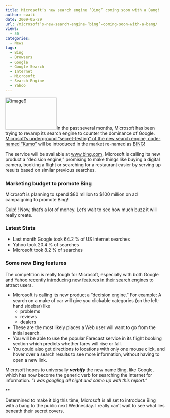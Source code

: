 ```yaml
---
title: Microsoft’s new search engine ‘Bing’ coming soon with a Bang!
author: swati
date: 2009-05-29
url: /microsoft’s-new-search-engine-‘bing’-coming-soon-with-a-bang/
views:
  - 50
categories:
  - News
tags:
  - Bing
  - Browsers
  - Google
  - Google Search
  - Internet
  - Microsoft
  - Search Engine
  - Yahoo
---
```

<img class="alignright size-full wp-image-9508" src="http://cdn.devilsworkshop.org/files/2009/05/image9.jpg" alt="image9" width="162" height="101" />In the past several months, Microsoft has been trying to revamp its search engine to counter the dominance of Google. [Microsoft’s underground “secret-testing” of the new search engine, code-named “Kumo”][1] will be introduced in the market re-named as <a href="http://www.microsoft.com/presspass/press/2009/may09/05-28NewSearchPR.mspx" onclick="_gaq.push(['_trackEvent', 'outbound-article', 'http://www.microsoft.com/presspass/press/2009/may09/05-28NewSearchPR.mspx', 'BING']);" title="Microsoft Bing Press Release"  target="_self">BING</a>!

The service will be available at <a href="http://www.bing.com/" onclick="_gaq.push(['_trackEvent', 'outbound-article', 'http://www.bing.com/', 'www.bing.com']);" >www.bing.com</a>. Microsoft is calling its new product a “decision engine,” promising to make things like buying a digital camera, booking a flight or searching for a restaurant easier by serving up results based on similar previous searches.

### Marketing budget to promote Bing

Microsoft is planning to spend $80 million to $100 million on ad campaigning to promote Bing!

Gulp!!! Now, that’s a lot of money. Let’s wait to see how much buzz it will really create.

### Latest Stats

  * Last month Google took 64.2 % of US Internet searches
  * Yahoo took 20.4 % of searches
  * Microsoft took 8.2 % of searches

### Some new Bing features

The competition is really tough for Microsoft, especially with both Google and [Yahoo recently introducing new features in their search engines][2] to attract users.

  * Microsoft is calling its new product a &#8220;decision engine.” For example: A search on a make of car will give you clickable categories (on the left-hand sidebar) like 
      * problems
      * reviews
      * dealers
  * These are the most likely places a Web user will want to go from the initial search.
  * You will be able to use the popular Farecast service in its flight booking section which predicts whether fares will rise or fall.
  * You could also get directions to locations with only one mouse click, and hover over a search results to see more information, without having to open a new link.

Microsoft hopes to universally ***verbify*** the new name Bing, like Google, which has now become the generic verb for searching the Internet for information. *“I was googling all night and came up with this report.”*

**

Determined to make it big this time, Microsoft is all set to introduce Bing with a bang to the public next Wednesday. I really can’t wait to see what lies beneath their secret covers.

 [1]: http://devilsworkshop.org/can-microsofts-kumo-be-the-new-google-killer/
 [2]: http://devilsworkshop.org/yahoo-re-defines-search-focuses-on-intent-not-results/
